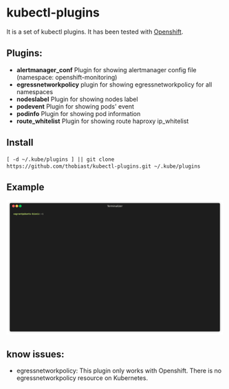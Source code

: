 # kubectl-plugins

It is a set of kubectl plugins. It has been tested with [Openshift](https://www.openshift.com).

## Plugins:

- **alertmanager_conf**   Plugin for showing alertmanager config file (namespace: openshift-monitoring)
- **egressnetworkpolicy** plugin for showing egressnetworkpolicy for all namespaces
- **nodeslabel**          Plugin for showing nodes label
- **podevent**            Plugin for showing pods' event
- **podinfo**             Plugin for showing pod information
- **route_whitelist**     Plugin for showing route haproxy ip_whitelist


## Install

```console
[ -d ~/.kube/plugins ] || git clone https://github.com/thobiast/kubectl-plugins.git ~/.kube/plugins
```

## Example

![kubectl plugin demo GIF](img/kubectl-plugin.gif)

## know issues:

- egressnetworkpolicy: This plugin only works with Openshift. There is no egressnetworkpolicy resource on Kubernetes.
